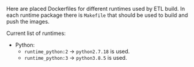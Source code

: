 Here are placed Dockerfiles for different runtimes used by ETL build.
In each runtime package there is `Makefile` that should be used to build and push the images.

Current list of runtimes:
* Python:
  * `runtime_python:2` -> `python2.7.18` is used.
  * `runtime_python:3` -> `python3.8.5` is used.
